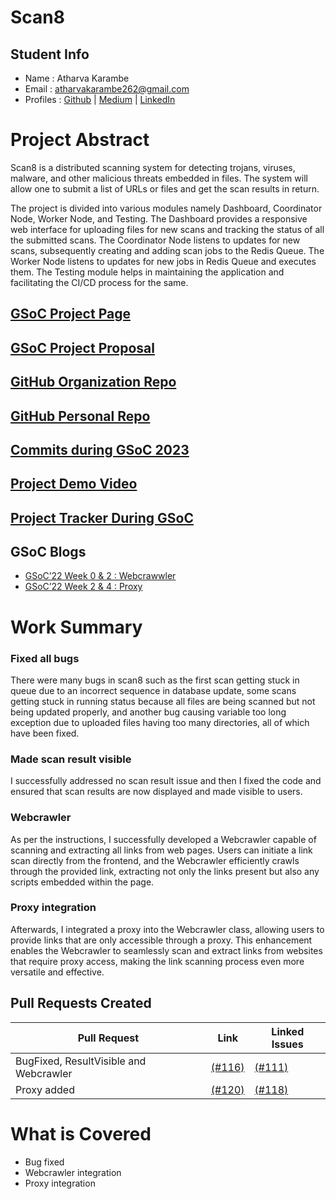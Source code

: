 # Scan8
## Student Info
- Name : Atharva Karambe
- Email : atharvakarambe262@gmail.com
- Profiles : [Github](https://github.com/Atharva-karambe) | [Medium](https://medium.com/@atharvakarambe262) | [LinkedIn](https://linkedin.com/in/atharva-karambe-ba77a3227/)

# Project Abstract
Scan8 is a distributed scanning system for detecting trojans, viruses, malware, and other malicious threats embedded in files. The system will allow one to submit a list of URLs or files and get the scan results in return.

The project is divided into various modules namely Dashboard, Coordinator Node, Worker Node, and Testing.
The Dashboard provides a responsive web interface for uploading files for new scans and tracking the status of all the submitted scans.
The Coordinator Node listens to updates for new scans, subsequently creating and adding scan jobs to the Redis Queue.
The Worker Node listens to updates for new jobs in Redis Queue and executes them.
The Testing module helps in maintaining the application and facilitating the CI/CD process for the same.

## [GSoC Project Page](https://summerofcode.withgoogle.com/programs/2023/organizations/score-lab)

## [GSoC Project Proposal](https://drive.google.com/file/d/1Peygk6bIy1-EqfWBx-iRVDi5JfYOeStc/view?usp=sharing)

## [GitHub Organization Repo](https://github.com/c2siorg/Scan8)

## [GitHub Personal Repo](https://github.com/Atharva-karambe/Scan8)

## [Commits during GSoC 2023](https://github.com/c2siorg/Scan8/commits/main?author=Atharva-karambe)

## [Project Demo Video](https://youtu.be/u55EvwUkNDk)

## [Project Tracker During GSoC](https://drive.google.com/file/d/15iM1QnKRXWfbXAlF5lUDcnu0HFmXhfe-/view?usp=sharing)

## GSoC Blogs
- [GSoC’22 Week 0 & 2 : Webcrawwler ](https://medium.com/@atharvakarambe262/google-summer-of-code-2023-scan8-43ff8dd7c131)
- [GSoC’22 Week 2 & 4 : Proxy ](https://medium.com/@atharvakarambe262/google-summer-of-code-2023-scan8-d2560687ac09)


# Work Summary
<h3> Fixed all bugs </h3>
There were many bugs in scan8 such as the first scan getting stuck in queue due to an incorrect sequence in database update, some scans getting stuck in running status because all files are being scanned but not being updated properly, and another bug causing variable too long exception due to uploaded files having too many directories, all of which have been fixed.
<h3>Made scan result visible</h3>
I successfully addressed no scan result issue and then I fixed the code and ensured that scan results are now displayed and made visible to users.
<h3>Webcrawler</h3>
As per the instructions, I successfully developed a Webcrawler capable of scanning and extracting all links from web pages. Users can initiate a link scan directly from the frontend, and the Webcrawler efficiently crawls through the provided link, extracting not only the links present but also any scripts embedded within the page.
<h3>Proxy integration</h3>
Afterwards, I integrated a proxy into the Webcrawler class, allowing users to provide links that are only accessible through a proxy. This enhancement enables the Webcrawler to seamlessly scan and extract links from websites that require proxy access, making the link scanning process even more versatile and effective.

## Pull Requests Created
| Pull Request | Link | Linked Issues |
|---|---|---|
| BugFixed, ResultVisible and Webcrawler| [(#116)](https://github.com/c2siorg/Scan8/commit/b0fe498948557ce6098ffae38e0fa7688ede0e20) | [(#111)](https://github.com/c2siorg/Scan8/issues/111)
| Proxy added | [(#120)](https://github.com/c2siorg/Scan8/commit/7dfd3765450677d5029b7d1d586cb54a0f10e118) | [(#118)](https://github.com/c2siorg/Scan8/issues/118)



# What is Covered
- Bug fixed
- Webcrawler integration
- Proxy integration
